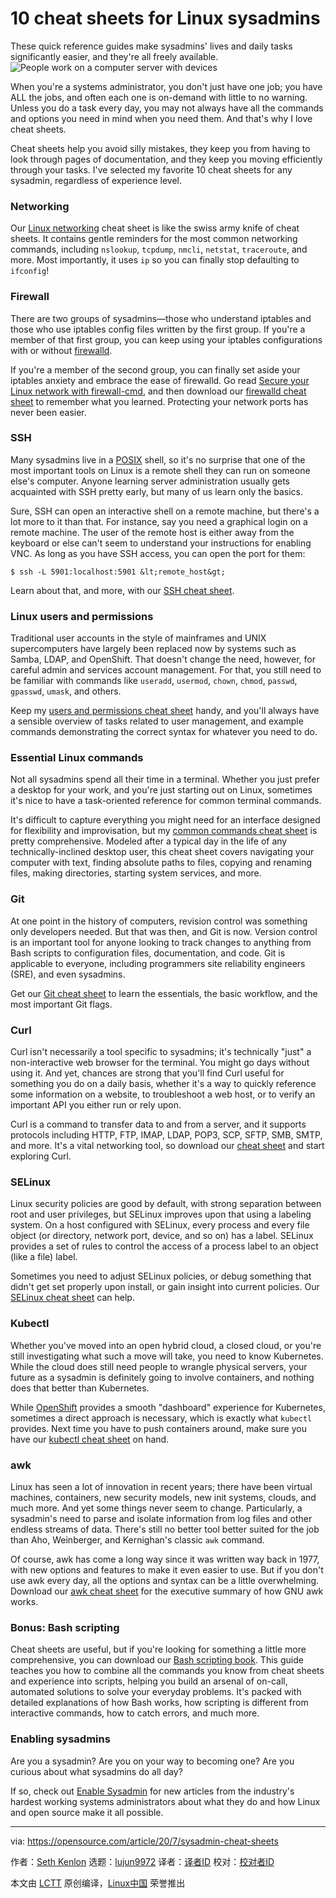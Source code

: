 [#]: collector: (lujun9972)
[#]: translator: ( )
[#]: reviewer: ( )
[#]: publisher: ( )
[#]: url: ( )
[#]: subject: (10 cheat sheets for Linux sysadmins)
[#]: via: (https://opensource.com/article/20/7/sysadmin-cheat-sheets)
[#]: author: (Seth Kenlon https://opensource.com/users/seth)

10 cheat sheets for Linux sysadmins
======
These quick reference guides make sysadmins' lives and daily tasks
significantly easier, and they're all freely available.
![People work on a computer server with devices][1]

When you're a systems administrator, you don't just have one job; you have ALL the jobs, and often each one is on-demand with little to no warning. Unless you do a task every day, you may not always have all the commands and options you need in mind when you need them. And that's why I love cheat sheets.

Cheat sheets help you avoid silly mistakes, they keep you from having to look through pages of documentation, and they keep you moving efficiently through your tasks. I've selected my favorite 10 cheat sheets for any sysadmin, regardless of experience level.

### Networking

Our [Linux networking][2] cheat sheet is like the swiss army knife of cheat sheets. It contains gentle reminders for the most common networking commands, including `nslookup`, `tcpdump`, `nmcli`, `netstat`, `traceroute`, and more. Most importantly, it uses `ip` so you can finally stop defaulting to `ifconfig`!

### Firewall

There are two groups of sysadmins—those who understand iptables and those who use iptables config files written by the first group. If you're a member of that first group, you can keep using your iptables configurations with or without [firewalld][3].

If you're a member of the second group, you can finally set aside your iptables anxiety and embrace the ease of firewalld. Go read [Secure your Linux network with firewall-cmd][4], and then download our [firewalld cheat sheet][5] to remember what you learned. Protecting your network ports has never been easier.

### SSH

Many sysadmins live in a [POSIX][6] shell, so it's no surprise that one of the most important tools on Linux is a remote shell they can run on someone else's computer. Anyone learning server administration usually gets acquainted with SSH pretty early, but many of us learn only the basics.

Sure, SSH can open an interactive shell on a remote machine, but there's a lot more to it than that. For instance, say you need a graphical login on a remote machine. The user of the remote host is either away from the keyboard or else can't seem to understand your instructions for enabling VNC. As long as you have SSH access, you can open the port for them:


```
$ ssh -L 5901:localhost:5901 &lt;remote_host&gt;
```

Learn about that, and more, with our [SSH cheat sheet][7].

### Linux users and permissions

Traditional user accounts in the style of mainframes and UNIX supercomputers have largely been replaced now by systems such as Samba, LDAP, and OpenShift. That doesn't change the need, however, for careful admin and services account management. For that, you still need to be familiar with commands like `useradd`, `usermod`, `chown`, `chmod`, `passwd`, `gpasswd`, `umask`, and others.

Keep my [users and permissions cheat sheet][8] handy, and you'll always have a sensible overview of tasks related to user management, and example commands demonstrating the correct syntax for whatever you need to do.

### Essential Linux commands

Not all sysadmins spend all their time in a terminal. Whether you just prefer a desktop for your work, and you're just starting out on Linux, sometimes it's nice to have a task-oriented reference for common terminal commands.

It's difficult to capture everything you might need for an interface designed for flexibility and improvisation, but my [common commands cheat sheet][9] is pretty comprehensive. Modeled after a typical day in the life of any technically-inclined desktop user, this cheat sheet covers navigating your computer with text, finding absolute paths to files, copying and renaming files, making directories, starting system services, and more.

### Git

At one point in the history of computers, revision control was something only developers needed. But that was then, and Git is now. Version control is an important tool for anyone looking to track changes to anything from Bash scripts to configuration files, documentation, and code. Git is applicable to everyone, including programmers site reliability engineers (SRE), and even sysadmins.

Get our [Git cheat sheet][10] to learn the essentials, the basic workflow, and the most important Git flags.

### Curl

Curl isn't necessarily a tool specific to sysadmins; it's technically "just" a non-interactive web browser for the terminal. You might go days without using it. And yet, chances are strong that you'll find Curl useful for something you do on a daily basis, whether it's a way to quickly reference some information on a website, to troubleshoot a web host, or to verify an important API you either run or rely upon.

Curl is a command to transfer data to and from a server, and it supports protocols including HTTP, FTP, IMAP, LDAP, POP3, SCP, SFTP, SMB, SMTP, and more. It's a vital networking tool, so download our [cheat sheet][11] and start exploring Curl.

### SELinux

Linux security policies are good by default, with strong separation between root and user privileges, but SELinux improves upon that using a labeling system. On a host configured with SELinux, every process and every file object (or directory, network port, device, and so on) has a label. SELinux provides a set of rules to control the access of a process label to an object (like a file) label.

Sometimes you need to adjust SELinux policies, or debug something that didn't get set properly upon install, or gain insight into current policies. Our [SELinux cheat sheet][12] can help.

### Kubectl

Whether you've moved into an open hybrid cloud, a closed cloud, or you're still investigating what such a move will take, you need to know Kubernetes. While the cloud does still need people to wrangle physical servers, your future as a sysadmin is definitely going to involve containers, and nothing does that better than Kubernetes.

While [OpenShift][13] provides a smooth "dashboard" experience for Kubernetes, sometimes a direct approach is necessary, which is exactly what `kubectl` provides. Next time you have to push containers around, make sure you have our [kubectl cheat sheet][14] on hand.

### awk

Linux has seen a lot of innovation in recent years; there have been virtual machines, containers, new security models, new init systems, clouds, and much more. And yet some things never seem to change. Particularly, a sysadmin's need to parse and isolate information from log files and other endless streams of data. There's still no better tool better suited for the job than Aho, Weinberger, and Kernighan's classic `awk` command.

Of course, awk has come a long way since it was written way back in 1977, with new options and features to make it even easier to use. But if you don't use awk every day, all the options and syntax can be a little overwhelming. Download our [awk cheat sheet][15] for the executive summary of how GNU awk works.

### Bonus: Bash scripting

Cheat sheets are useful, but if you're looking for something a little more comprehensive, you can download our [Bash scripting book][16]. This guide teaches you how to combine all the commands you know from cheat sheets and experience into scripts, helping you build an arsenal of on-call, automated solutions to solve your everyday problems. It's packed with detailed explanations of how Bash works, how scripting is different from interactive commands, how to catch errors, and much more.

### Enabling sysadmins

Are you a sysadmin?
Are you on your way to becoming one?
Are you curious about what sysadmins do all day?

If so, check out [Enable Sysadmin][17] for new articles from the industry's hardest working systems administrators about what they do and how Linux and open source make it all possible.

--------------------------------------------------------------------------------

via: https://opensource.com/article/20/7/sysadmin-cheat-sheets

作者：[Seth Kenlon][a]
选题：[lujun9972][b]
译者：[译者ID](https://github.com/译者ID)
校对：[校对者ID](https://github.com/校对者ID)

本文由 [LCTT](https://github.com/LCTT/TranslateProject) 原创编译，[Linux中国](https://linux.cn/) 荣誉推出

[a]: https://opensource.com/users/seth
[b]: https://github.com/lujun9972
[1]: https://opensource.com/sites/default/files/styles/image-full-size/public/lead-images/rh_003499_01_linux11x_cc.png?itok=XMDOouJR (People work on a computer server with devices)
[2]: https://opensource.com/downloads/cheat-sheet-networking
[3]: https://firewalld.org/
[4]: https://www.redhat.com/sysadmin/secure-linux-network-firewall-cmd
[5]: https://opensource.com/downloads/firewall-cheat-sheet
[6]: https://opensource.com/article/19/7/what-posix-richard-stallman-explains
[7]: https://opensource.com/downloads/advanced-ssh-cheat-sheet
[8]: https://opensource.com/downloads/linux-permissions-cheat-sheet
[9]: https://opensource.com/downloads/linux-common-commands-cheat-sheet
[10]: https://opensource.com/downloads/cheat-sheet-git
[11]: https://opensource.com/downloads/curl-command-cheat-sheet
[12]: https://opensource.com/downloads/cheat-sheet-selinux
[13]: https://opensource.com/tags/openshift
[14]: https://opensource.com/downloads/kubectl-cheat-sheet
[15]: https://opensource.com/downloads/cheat-sheet-awk-features
[16]: https://opensource.com/downloads/bash-scripting-ebook
[17]: http://redhat.com/sysadmin

